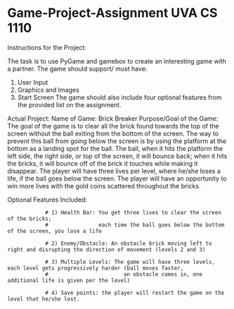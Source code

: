 # Game-Project-Assignment UVA CS 1110 

Instructions for the Project:

The task is to use PyGame and gamebox to create an interesting game with a partner.
The game should support/ must have:
   1) User Input
   2) Graphics and Images
   3) Start Screen
The game should also include four optional features from the provided list on the assignment.

 Actual Project:
 Name of Game: Brick Breaker
 Purpose/Goal of the Game:
                 The goal of the game is to clear all the brick found towards the top of the screen without the
                 ball exiting from the bottom of the screen. The way to prevent this ball from going below the screen
                 is by using the platform at the bottom as a landing spot for the ball. The ball, when it hits the platform
                 the left side, the right side, or top of the screen, it will bounce back; when it hits the bricks, it will
                 bounce off of the brick it touches while making it disappear. The player will have three lives per level, where
                 he/she loses a life, if the ball goes below the screen. The player will have an opportunity to win more lives with
                 the gold coins scattered throughout the bricks.

 Optional Features Included:

                # 1) Health Bar: You get three lives to clear the screen of the bricks;
                #                each time the ball goes below the bottom of the screen, you lose a life

                # 2) Enemy/Obstacle: An obstacle brick moving left to right and disrupting the direction of movement (levels 2 and 3)

                # 3) Multiple Levels: The game will have three levels, each level gets progressively harder (ball moves faster,
                #                        an obstacle comes in, one additional life is given per the level)

                # 4) Save points: the player will restart the game on the level that he/she lost.
  

